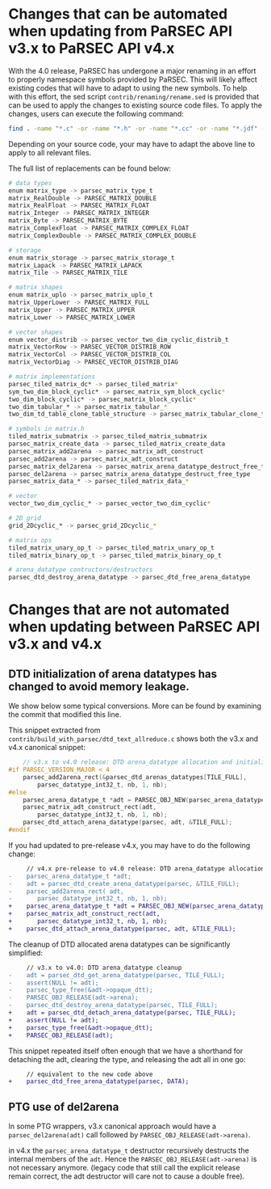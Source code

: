 Changes that can be automated when updating from PaRSEC API v3.x to PaRSEC API v4.x
===================================================================================

With the 4.0 release, PaRSEC has undergone a major renaming in an effort to properly namespace symbols provided by PaRSEC.
This will likely affect existing codes that will have to adapt to using the new symbols.
To help with this effort, the sed script `contrib/renaming/rename.sed` is provided that can be used to apply the changes to existing source code files.
To apply the changes, users can execute the following command:

```sh
find . -name "*.c" -or -name "*.h" -or -name "*.cc" -or -name "*.jdf" -or -name "*.h.in" | xargs sed -i -f $PARSEC_SOURCE_DIR/contrib/renaming/rename.sed
```

Depending on your source code, your may have to adapt the above line to apply to all relevant files.

The full list of replacements can be found below:

```sh
# data types
enum matrix_type -> parsec_matrix_type_t
matrix_RealDouble -> PARSEC_MATRIX_DOUBLE
matrix_RealFloat -> PARSEC_MATRIX_FLOAT
matrix_Integer -> PARSEC_MATRIX_INTEGER
matrix_Byte -> PARSEC_MATRIX_BYTE
matrix_ComplexFloat -> PARSEC_MATRIX_COMPLEX_FLOAT
matrix_ComplexDouble -> PARSEC_MATRIX_COMPLEX_DOUBLE

# storage
enum matrix_storage -> parsec_matrix_storage_t
matrix_Lapack -> PARSEC_MATRIX_LAPACK
matrix_Tile -> PARSEC_MATRIX_TILE

# matrix shapes
enum matrix_uplo -> parsec_matrix_uplo_t
matrix_UpperLower -> PARSEC_MATRIX_FULL
matrix_Upper -> PARSEC_MATRIX_UPPER
matrix_Lower -> PARSEC_MATRIX_LOWER

# vector shapes
enum vector_distrib -> parsec_vector_two_dim_cyclic_distrib_t
matrix_VectorRow -> PARSEC_VECTOR_DISTRIB_ROW
matrix_VectorCol -> PARSEC_VECTOR_DISTRIB_COL
matrix_VectorDiag -> PARSEC_VECTOR_DISTRIB_DIAG

# matrix implementations
parsec_tiled_matrix_dc* -> parsec_tiled_matrix*
sym_two_dim_block_cyclic* -> parsec_matrix_sym_block_cyclic*
two_dim_block_cyclic* -> parsec_matrix_block_cyclic*
two_dim_tabular_* -> parsec_matrix_tabular_*
two_dim_td_table_clone_table_structure -> parsec_matrix_tabular_clone_table_structure

# symbols in matrix.h
tiled_matrix_submatrix -> parsec_tiled_matrix_submatrix
parsec_matrix_create_data -> parsec_tiled_matrix_create_data
parsec_matrix_add2arena -> parsec_matrix_adt_construct
parsec_add2arena -> parsec_matrix_adt_construct
parsec_matrix_del2arena -> parsec_matrix_arena_datatype_destruct_free_type
parsec_del2arena -> parsec_matrix_arena_datatype_destruct_free_type
parsec_matrix_data_* -> parsec_tiled_matrix_data_*

# vector
vector_two_dim_cyclic_* -> parsec_vector_two_dim_cyclic*

# 2D grid
grid_2Dcyclic_* -> parsec_grid_2Dcyclic_*

# matrix ops
tiled_matrix_unary_op_t -> parsec_tiled_matrix_unary_op_t
tiled_matrix_binary_op_t -> parsec_tiled_matrix_binary_op_t

# arena_datatype contructors/destructors
parsec_dtd_destroy_arena_datatype -> parsec_dtd_free_arena_datatype
```

Changes that are not automated when updating between PaRSEC API v3.x and v4.x
=============================================================================

DTD initialization of arena datatypes has changed to avoid memory leakage.
--------------------------------------------------------------------------

We show below some typical conversions. More can be found by examining the commit that modified this line.

This snippet extracted from `contrib/build_with_parsec/dtd_text_allreduce.c` shows both the v3.x and v4.x canonical snippet:
```c
    // v3.x to v4.0 release: DTD arena_datatype allocation and initialization
#if PARSEC_VERSION_MAJOR < 4
    parsec_add2arena_rect(&parsec_dtd_arenas_datatypes[TILE_FULL],
        parsec_datatype_int32_t, nb, 1, nb);
#else
    parsec_arena_datatype_t *adt = PARSEC_OBJ_NEW(parsec_arena_datatype);
    parsec_matrix_adt_construct_rect(adt,
        parsec_datatype_int32_t, nb, 1, nb);
    parsec_dtd_attach_arena_datatype(parsec, adt, &TILE_FULL);
#endif
```

If you had updated to pre-release v4.x, you may have to do the following change:
```diff
     // v4.x pre-release to v4.0 release: DTD arena_datatype allocation and initialization
-    parsec_arena_datatype_t *adt;
-    adt = parsec_dtd_create_arena_datatype(parsec, &TILE_FULL);
-    parsec_add2arena_rect( adt,
-       parsec_datatype_int32_t, nb, 1, nb);
+    parsec_arena_datatype_t *adt = PARSEC_OBJ_NEW(parsec_arena_datatype);
+    parsec_matrix_adt_construct_rect(adt,
+       parsec_datatype_int32_t, nb, 1, nb);
+    parsec_dtd_attach_arena_datatype(parsec, adt, &TILE_FULL);
```

The cleanup of DTD allocated arena datatypes can be significantly simplified:
```diff
     // v3.x to v4.0: DTD arena_datatype cleanup
-    adt = parsec_dtd_get_arena_datatype(parsec, TILE_FULL);
-    assert(NULL != adt);
-    parsec_type_free(&adt->opaque_dtt);
-    PARSEC_OBJ_RELEASE(adt->arena);
-    parsec_dtd_destroy_arena_datatype(parsec, TILE_FULL);
+    adt = parsec_dtd_detach_arena_datatype(parsec, TILE_FULL);
+    assert(NULL != adt);
+    parsec_type_free(&adt->opaque_dtt);
+    PARSEC_OBJ_RELEASE(adt);
```

This snippet repeated itself often enough that we have a shorthand for detaching the adt,
clearing the type, and releasing the adt all in one go:
```diff
     // equivalent to the new code above
+    parsec_dtd_free_arena_datatype(parsec, DATA);
```
PTG use of del2arena
--------------------

In some PTG wrappers, v3.x canonical approach would have a `parsec_del2arena(adt)`
call followed by `PARSEC_OBJ_RELEASE(adt->arena)`.

in v4.x the `parsec_arena_datatype_t` destructor recursively destructs the internal members of the `adt`. Hence the `PARSEC_OBJ_RELEASE(adt->arena)` is not necessary anymore. (legacy code that still call the explicit release remain correct, the adt destructor will care not to cause a double free).

